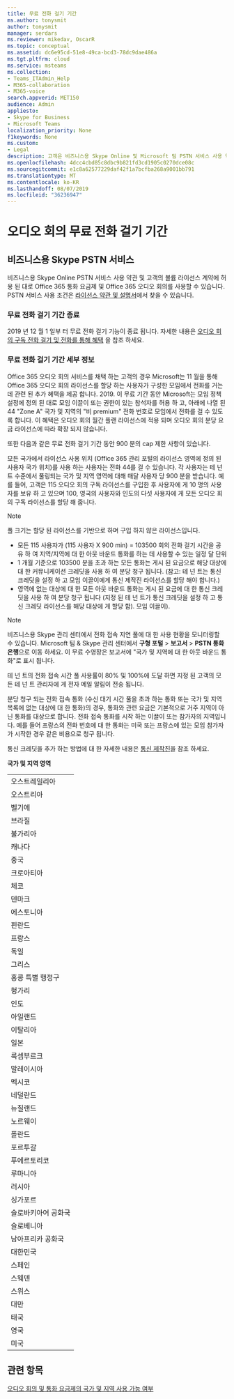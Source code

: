 ```yaml
---
title: 무료 전화 걸기 기간
ms.author: tonysmit
author: tonysmit
manager: serdars
ms.reviewer: mikedav, OscarR
ms.topic: conceptual
ms.assetid: dc6e95cd-51e8-49ca-bcd3-78dc9dae486a
ms.tgt.pltfrm: cloud
ms.service: msteams
ms.collection:
- Teams_ITAdmin_Help
- M365-collaboration
- M365-voice
search.appverid: MET150
audience: Admin
appliesto:
- Skype for Business
- Microsoft Teams
localization_priority: None
f1keywords: None
ms.custom:
- Legal
description: 고객은 비즈니스용 Skype Online 및 Microsoft 팀 PSTN 서비스 사용 약관 및 고객의 볼륨 라이선스 계약에 따라 Office 365 통화 요금제 및 Office 365 오디오 회의를 사용할 수 있습니다.
ms.openlocfilehash: 4dcc4cbd85c8dbc9b821fd3cd1905c0270dce08c
ms.sourcegitcommit: e1c8a62577229daf42f1a7bcfba268a9001bb791
ms.translationtype: MT
ms.contentlocale: ko-KR
ms.lasthandoff: 08/07/2019
ms.locfileid: "36236947"
---
```

# <a name="audio-conferencing-complimentary-dial-out-period"></a>오디오 회의 무료 전화 걸기 기간

## <a name="skype-for-business-pstn-services"></a>비즈니스용 Skype PSTN 서비스

비즈니스용 Skype Online PSTN 서비스 사용 약관 및 고객의 볼륨 라이선스 계약에 허용 된 대로 Office 365 통화 요금제 및 Office 365 오디오 회의를 사용할 수 있습니다. PSTN 서비스 사용 조건은 [라이선스 약관 및 설명서](http://www.microsoftvolumelicensing.com/DocumentSearch.aspx?Mode=2&amp;Keyword=PSTN)에서 찾을 수 있습니다.
  
### <a name="end-of-complimentary-dial-out-period"></a>무료 전화 걸기 기간 종료

2019 년 12 월 1 일부 터 무료 전화 걸기 기능이 종료 됩니다. 자세한 내용은 [오디오 회의 구독 전화 걸기 및 전화를 통해 혜택](audio-conferencing-subscription-dial-out.md) 을 참조 하세요. 

### <a name="complimentary-dial-out-period-details"></a>무료 전화 걸기 기간 세부 정보

Office 365 오디오 회의 서비스를 채택 하는 고객의 경우 Microsoft는 11 월을 통해 Office 365 오디오 회의 라이선스를 할당 하는 사용자가 구성한 모임에서 전화를 거는 데 관련 된 추가 혜택을 제공 합니다. 2019. 이 무료 기간 동안 Microsoft는 모임 정책 설정에 정의 된 대로 모임 이끌이 또는 권한이 있는 참석자를 허용 하 고, 아래에 나열 된 44 "Zone A" 국가 및 지역의 "비 premium" 전화 번호로 모임에서 전화를 걸 수 있도록 합니다. 이 혜택은 오디오 회의 월간 플랜 라이선스에 적용 되며 오디오 회의 분당 요금 라이선스에 따라 확장 되지 않습니다.

또한 다음과 같은 무료 전화 걸기 기간 동안 900 분의 cap 제한 사항이 있습니다.

모든 국가에서 라이선스 사용 위치 (Office 365 관리 포털의 라이선스 영역에 정의 된 사용자 국가 위치)를 사용 하는 사용자는 전화 44를 걸 수 있습니다. 각 사용자는 테 넌 트 수준에서 풀링되는 국가 및 지역 영역에 대해 매달 사용자 당 900 분을 받습니다. 예를 들어, 고객은 115 오디오 회의 구독 라이선스를 구입한 후 사용자에 게 10 명의 사용자를 보유 하 고 있으며 100, 영국의 사용자와 인도의 다섯 사용자에 게 모든 오디오 회의 구독 라이선스를 할당 해 줍니다.

> [!NOTE]
> 풀 크기는 할당 된 라이선스를 기반으로 하며 구입 하지 않은 라이선스입니다.
 
- 모든 115 사용자가 (115 사용자 X 900 min) = 103500 회의 전화 걸기 시간을 공유 하 여 지역/지역에 대 한 아웃 바운드 통화를 하는 데 사용할 수 있는 일정 달 단위
- 1 개월 기준으로 103500 분을 초과 하는 모든 통화는 게시 된 요금으로 해당 대상에 대 한 커뮤니케이션 크레딧을 사용 하 여 분당 청구 됩니다. (참고: 테 넌 트는 통신 크레딧을 설정 하 고 모임 이끌이에게 통신 제작진 라이선스를 할당 해야 합니다.)
- 영역에 없는 대상에 대 한 모든 아웃 바운드 통화는 게시 된 요금에 대 한 통신 크레딧을 사용 하 여 분당 청구 됩니다 (지정 된 테 넌 트가 통신 크레딧을 설정 하 고 통신 크레딧 라이선스를 해당 대상에 게 할당 함). 모임 이끌이).

> [!NOTE]
> 비즈니스용 Skype 관리 센터에서 전화 접속 지연 풀에 대 한 사용 현황을 모니터링할 수 있습니다. Microsoft 팀 & Skype 관리 센터에서 **구형 포털** > **보고서** > **PSTN 통화 은행**으로 이동 하세요. 이 무료 수영장은 보고서에 "국가 및 지역에 대 한 아웃 바운드 통화"로 표시 됩니다.

테 넌 트의 전화 접속 시간 풀 사용률이 80% 및 100%에 도달 하면 지정 된 고객의 모든 테 넌 트 관리자에 게 전자 메일 알림이 전송 됩니다.

분당 청구 되는 전화 접속 통화 (수신 대기 시간 풀을 초과 하는 통화 또는 국가 및 지역 목록에 없는 대상에 대 한 통화)의 경우, 통화와 관련 요금은 기본적으로 거주 지역이 아닌 통화를 대상으로 합니다. 전화 접속 통화를 시작 하는 이끌이 또는 참가자의 지역입니다. 예를 들어 프랑스의 전화 번호에 대 한 통화는 미국 또는 프랑스에 있는 모임 참가자가 시작한 경우 같은 비용으로 청구 됩니다.

통신 크레딧을 추가 하는 방법에 대 한 자세한 내용은 [통신 제작진](what-are-communications-credits.md)을 참조 하세요.

**국가 및 지역 영역**

|    |
|-----|
|오스트레일리아  <br/> |
|오스트리아  <br/> |
|벨기에  <br/> |
|브라질  <br/> |
|불가리아  <br/> |
|캐나다  <br/> |
|중국  <br/> |
|크로아티아  <br/> |
|체코  <br/> |
|덴마크  <br/> |
|에스토니아  <br/> |
|핀란드  <br/> |
|프랑스  <br/> |
|독일  <br/> |
|그리스  <br/> |
|홍콩 특별 행정구  <br/> |
|헝가리  <br/> |
|인도  <br/> |
|아일랜드  <br/> |
|이탈리아  <br/> |
|일본  <br/> |
|룩셈부르크  <br/> |
|말레이시아  <br/> |
|멕시코  <br/> |
|네덜란드  <br/> |
|뉴질랜드  <br/> |
|노르웨이  <br/> |
|폴란드  <br/> |
|포르투갈  <br/> |
|푸에르토리코  <br/> |
|루마니아  <br/> |
|러시아  <br/> |
|싱가포르  <br/> |
|슬로바키아어 공화국  <br/> |
|슬로베니아  <br/> |
|남아프리카 공화국  <br/> |
|대한민국  <br/> |
|스페인  <br/> |
|스웨덴  <br/> |
|스위스  <br/> |
|대만  <br/> |
|태국  <br/> |
|영국  <br/> |
|미국  <br/> |
     
## <a name="related-topics"></a>관련 항목
[오디오 회의 및 통화 요금제의 국가 및 지역 사용 가능 여부](country-and-region-availability-for-audio-conferencing-and-calling-plans/country-and-region-availability-for-audio-conferencing-and-calling-plans.md)
